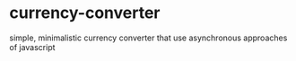 # currency-converter
simple, minimalistic currency converter that use asynchronous approaches of javascript

